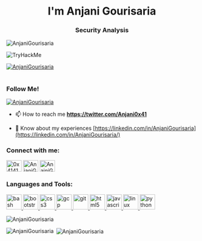 <h1 align="center">I'm Anjani Gourisaria </h1>
<h3 align="center">Security Analysis</h3>

<p align="left"> <img src="https://komarev.com/ghpvc/?username=AnjaniGourisaria&label=Profile%20views&color=0e75b6&style=flat" alt="AnjaniGourisaria" /> </p>
<img src="https://tryhackme-badges.s3.amazonaws.com/RajuTry.png" alt="TryHackMe">
<p align="left"> <a href="https://github.com/ryo-ma/github-profile-trophy"><img src="https://github-profile-trophy.vercel.app/?username=AnjaniGourisaria" alt="AnjaniGourisaria" /></a> </p>

<h1 align="center"> </h1>
<h3 align="left">Follow Me!</h3>
<p align="left"> <a href="https://twitter.com/Anjani0x41" target="blank"><img src="https://img.shields.io/twitter/follow/Anjani0x41?logo=twitter&style=for-the-badge" alt="AnjaniGourisaria" /></a> </p>
<!-- - 🔭 I’m currently working on ** <JOBS> ** -->

<!-- - 🌱 I’m currently learning **<Learing>** -->

<!-- - 💬 Ask me about **<Ask>** -->

- 📫 How to reach me **https://twitter.com/Anjani0x41**

- 📄 Know about my experiences [https://linkedin.com/in/AnjaniGourisaria](https://linkedin.com/in/AnjaniGourisaria/)

<h3 align="left">Connect with me:</h3>
<p align="left">
<a href="https://twitter.com/Anjani0x41" target="blank"><img align="center" src="https://www.vectorlogo.zone/logos/twitter/twitter-official.svg" alt="0x41414141" height="30" width="40" /></a>
<a href="https://linkedin.com/in/AnjaniGourisaria" target="blank"><img align="center" src="https://www.vectorlogo.zone/logos/linkedin/linkedin-tile.svg" alt="AnjaniGourisaria" height="30" width="40" /></a>
<a href="https://discord.gg/AnajniGourisaria#0772" target="blank"><img align="center" src="https://www.vectorlogo.zone/logos/discordapp/discordapp-tile.svg" alt="AnajniGourisaria#0772" height="30" width="40" /></a>
</p>
<h3 align="left">Languages and Tools:</h3>
<p align="left">
<a href="https://www.gnu.org/software/bash/" target="_blank"> <img src="https://www.vectorlogo.zone/logos/gnu_bash/gnu_bash-icon.svg" 
alt="bash" width="40" height="40" /> </a> 
<a href="https://getbootstrap.com" target="_blank"> <img src="https://www.vectorlogo.zone/logos/getbootstrap/getbootstrap-icon.svg"
alt="bootstrap" width="40" height="40" /> </a>
<a href="https://www.w3schools.com/css/" target="_blank"> <img src="https://www.vectorlogo.zone/logos/w3_css/w3_css-icon.svg"
alt="css3" width="40" height="40" /> </a>
<a href="https://cloud.google.com" target="_blank"> <img src="https://www.vectorlogo.zone/logos/google_cloud/google_cloud-icon.svg" 
alt="gcp" width="40" height="40" /> </a>
<a href="https://git-scm.com/" target="_blank"> <img src="https://www.vectorlogo.zone/logos/git-scm/git-scm-icon.svg" 
alt="git" width="40" height="40" /> </a>
<a href="https://www.w3.org/html/" target="_blank"> <img src="https://www.vectorlogo.zone/logos/w3_html5/w3_html5-icon.svg"
alt="html5" width="40" height="40" /> </a>
<a href="https://developer.mozilla.org/en-US/docs/Web/JavaScript" target="_blank"> <img src="https://www.vectorlogo.zone/logos/javascript/javascript-icon.svg"
alt="javascript" width="40" height="40" /> </a>
<a href="https://www.linux.org/" target="_blank"> <img src="https://www.vectorlogo.zone/logos/linux/linux-icon.svg" 
alt="linux" width="40" height="40" /> </a>
<a href="https://www.python.org" target="_blank"> <img src="https://www.vectorlogo.zone/logos/python/python-icon.svg"
alt="python" width="40" height="40" /> </a>    </p>


<p><img align="center" src="https://github-readme-streak-stats.herokuapp.com/?user=AnjaniGourisaria&" alt="AnjaniGourisaria" /></p>
<p><img align="left" src="https://github-readme-stats.vercel.app/api/top-langs?username=AnjaniGourisaria&show_icons=true&locale=en&layout=compact" alt="AnjaniGourisaria" /></p>
<p>&nbsp;<img align="center" src="https://github-readme-stats.vercel.app/api?username=AnjaniGourisaria&show_icons=true&locale=en" alt="AnjaniGourisaria" /></p>
